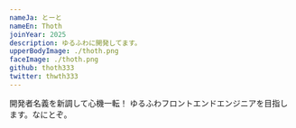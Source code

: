```yaml
---
nameJa: とーと
nameEn: Thoth
joinYear: 2025
description: ゆるふわに開発してます。
upperBodyImage: ./thoth.png
faceImage: ./thoth.png
github: thoth333
twitter: thwth333
---
```

開発者名義を新調して心機一転！
ゆるふわフロントエンドエンジニアを目指します。なにとぞ。
